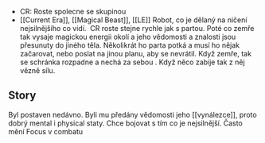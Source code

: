 - CR: Roste spolecne se skupinou
- [[Current Era]], [[Magical Beast]], [[LE]]
Robot, co je dělaný na ničení nejsilnějšího co vidí.  CR roste stejne rychle jak s partou. Poté co zemře tak vysaje magickou energii okolí a jeho vědomosti a znalosti jsou přesunuty do jiného těla. Několikrát ho parta potká a musí ho nějak začarovat, nebo poslat na jinou planu, aby se nevrátil. Když zemře, tak se schránka rozpadne a nechá za sebou . Když něco zabije tak z něj vězně sílu.
## Story
Byl postaven nedávno. Byli mu předány vědomosti jeho [[vynálezce]], proto dobrý mental i physical staty. Chce bojovat s tím co je nejsilnější. Často mění Focus v combatu